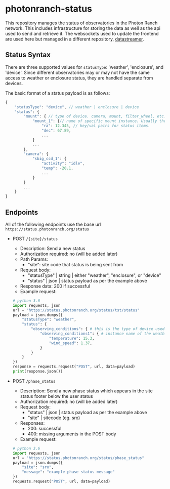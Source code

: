 # photonranch-status

This repository manages the status of observatories in the Photon Ranch network. 
This includes infrastructure for storing the data as well as the api used to send and retrieve it. 
The websockets used to update the frontend are used here but managed in a different repository, [datastreamer](https://github.com/LCOGT/datastreamer).

## Status Syntax

There are three supported values for `statusType`: 'weather', 'enclosure', and 'device'. Since different observatories 
may or may not have the same access to weather or enclosure status, they are handled separate from devices. 

The basic format of a status payload is as follows: 

```javascript
{
    "statusType": "device", // weather | enclosure | device
    "status": {
        "mount": { // type of device. camera, mount, filter_wheel, etc.
            "mount_1": {// name of specific mount instance. Usually there is just one of each device type.
                "ra": 12.345, // key/val pairs for status items.
                "dec": 67.89,
                ...
            } 
            ...
        },
        "camera": {
            "sbig_ccd_1": {
                "activity": "idle",
                "temp": -20.1, 
                ...
            }
        }
        ...
    }
}
```
## Endpoints

All of the following endpoints use the base url `https://status.photonranch.org/status`


- POST `/{site}/status`
    - Description: Send a new status
    - Authorization required: no (will be added later)
    - Path Params:
        - "site": site code that status is being sent from
    - Request body: 
        - "statusType" | string | either "weather", "enclosure", or "device"
        - "status" | json | status payload as per the example above
    - Response data: 200 if successful
    - Example request:
    ```python
    # python 3.6
    import requests, json
    url = "https://status.photonranch.org/status/tst/status"
    payload = json.dumps({
        "statusType": "weather",
        "status": {
            "observing_conditions": { # this is the type of device used for weather data
                "observing_conditions1": { # instance name of the weather device. Note: there may be more than one weather device.
                    "temperature": 15.3,
                    "wind_speed": 1.37,
                }
            }
        }
    })
    response = requests.request("POST", url, data=payload)
    print(response.json())
    ```

- POST `/phase_status`
    - Description: Send a new phase status which appears in the site status footer below the user status
    - Authorization required: no (will be added later)
    - Request body: 
        - "status" | json | status payload as per the example above
        - "site" | sitecode (eg. sro)
    - Responses: 
      - 200: successful
      - 400: missing arguments in the POST body
    - Example request:
    ```python
    # python 3.6
    import requests, json
    url = "https://status.photonranch.org/status/phase_status"
    payload = json.dumps({
        "site": "sro",
        "message": "example phase status message"
    })
    requests.request("POST", url, data=payload)
    ```
